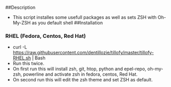 ##Description
 - This script installes some usefull packages as well as sets ZSH with Oh-My-ZSH as you default shell
##Installation
### RHEL (Fedora, Centos, Red Hat)
 - curl -L https://raw.githubusercontent.com/dentillozie/tillofy/master/tillofy-RHEL.sh | Bash
 - Run this twice.
 - On first run this will install zsh, git, htop, python and epel-repo, oh-my-zsh, powerline and activate zsh in fedora, centos, Red Hat.
 - On second run this will edit the zsh theme and set ZSH as default.



